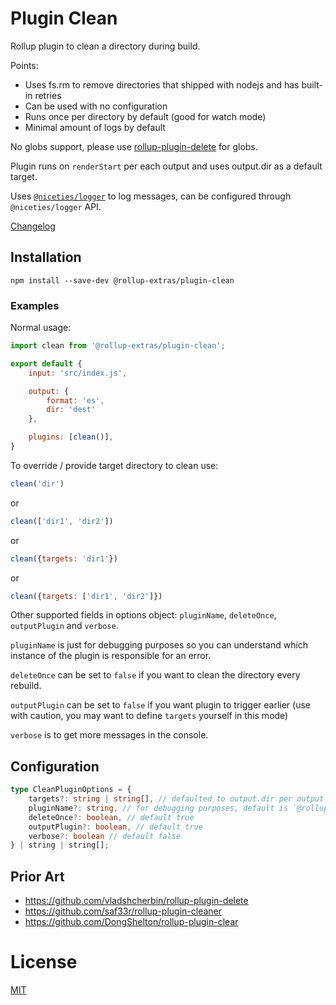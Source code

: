 # Plugin Clean

Rollup plugin to clean a directory during build.

Points:

- Uses fs.rm to remove directories that shipped with nodejs and has built-in retries
- Can be used with no configuration
- Runs once per directory by default (good for watch mode)
- Minimal amount of logs by default

No globs support, please use [rollup-plugin-delete](https://github.com/vladshcherbin/rollup-plugin-delete) for globs.

Plugin runs on `renderStart` per each output and uses output.dir as a default target.

Uses [`@niceties/logger`](https://github.com/kshutkin/niceties/blob/main/logger/README.md) to log messages, can be configured through `@niceties/logger` API.

[Changelog](./CHANGELOG.md)

## Installation

```
npm install --save-dev @rollup-extras/plugin-clean
```

### Examples

Normal usage:

```javascript
import clean from '@rollup-extras/plugin-clean';

export default {
	input: 'src/index.js',

    output: {
        format: 'es',
        dir: 'dest'
    },

	plugins: [clean()],
}
```

To override / provide target directory to clean use:
```javascript
clean('dir')
```
or

```javascript
clean(['dir1', 'dir2'])
```
or

```javascript
clean({targets: 'dir1'})
```

or

```javascript
clean({targets: ['dir1', 'dir2']})
```

Other supported fields in options object: `pluginName`, `deleteOnce`, `outputPlugin` and `verbose`.

`pluginName` is just for debugging purposes so you can understand which instance of the plugin is responsible for an error.

`deleteOnce` can be set to `false` if you want to clean the directory every rebuild.

`outputPlugin` can be set to `false` if you want plugin to trigger earlier (use with caution, you may want to define `targets` yourself in this mode)

`verbose` is to get more messages in the console.

## Configuration

```typescript
type CleanPluginOptions = {
    targets?: string | string[], // defaulted to output.dir per output
    pluginName?: string, // for debugging purposes, default is `@rollup-extras/plugin-clean`
    deleteOnce?: boolean, // default true
    outputPlugin?: boolean, // default true
    verbose?: boolean // default false
} | string | string[];
```

## Prior Art

- https://github.com/vladshcherbin/rollup-plugin-delete
- https://github.com/saf33r/rollup-plugin-cleaner
- https://github.com/DongShelton/rollup-plugin-clear

# License

[MIT](https://github.com/kshutkin/rollup-extras/blob/main/LICENSE)
